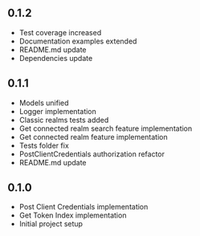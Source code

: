 ## 0.1.2

* Test coverage increased
* Documentation examples extended
* README.md update
* Dependencies update

## 0.1.1

* Models unified
* Logger implementation 
* Classic realms tests added
* Get connected realm search feature implementation 
* Get connected realm feature implementation
* Tests folder fix
* PostClientCredentials authorization refactor
* README.md update

## 0.1.0

* Post Client Credentials implementation
* Get Token Index implementation
* Initial project setup
